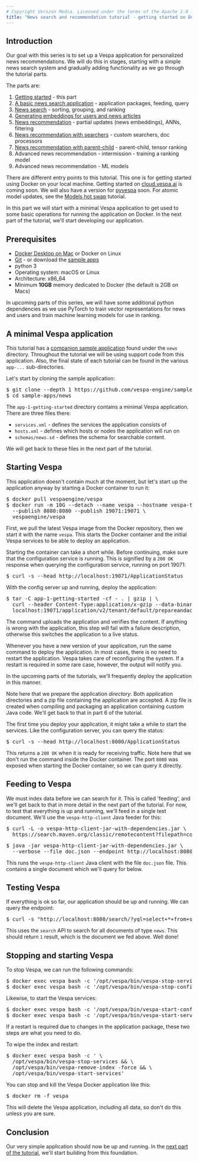```yaml
---
# Copyright Verizon Media. Licensed under the terms of the Apache 2.0 license. See LICENSE in the project root.
title: "News search and recommendation tutorial - getting started on Docker"
---
```


## Introduction

Our goal with this series is to set up a Vespa application for personalized
news recommendations. We will do this in stages, starting with a simple news
search system and gradually adding functionality as we go through the
tutorial parts.

The parts are:  

1. [Getting started](news-1-getting-started.html) - this part
2. [A basic news search application](news-2-basic-feeding-and-query.html) - application packages, feeding, query
3. [News search](news-3-searching.html) - sorting, grouping, and ranking
4. [Generating embeddings for users and news articles](news-4-embeddings.html)
5. [News recommendation](news-5-recommendation.html) - partial updates (news embeddings), ANNs, filtering
6. [News recommendation with searchers](news-6-recommendation-with-searchers.html) - custom searchers, doc processors
7. [News recommendation with parent-child](news-7-recommendation-with-parent-child.html) - parent-child, tensor ranking
8. Advanced news recommendation - intermission - training a ranking model
9. Advanced news recommendation - ML models

There are different entry points to this tutorial. This one is for getting
started using Docker on your local machine. Getting started on 
[cloud.vespa.ai](https://cloud.vespa.ai) is coming soon. We will also have a
version for [pyvespa](https://github.com/vespa-engine/pyvespa) soon.
For atomic model updates, see the [Models hot swap](models-hot-swap.html) tutorial.

In this part we will start with a minimal Vespa application to
get used to some basic operations for running the application on Docker.
In the next part of the tutorial, we'll start developing our application.

## Prerequisites

- [Docker Desktop on Mac](https://docs.docker.com/docker-for-mac/install) 
  or Docker on Linux
- [Git](https://git-scm.com/downloads) - or download the
  [sample apps](https://github.com/vespa-engine/sample-apps/archive/master.zip)
- python 3
- Operating system: macOS or Linux
- Architecture: x86_64
- Minimum **10GB** memory dedicated to Docker (the default is 2GB on Macs)

In upcoming parts of this series, we will have some additional python
dependencies as we use PyTorch to train vector representations for news and
users and train machine learning models for use in ranking.

## A minimal Vespa application

This tutorial has a [companion sample application](https://github.com/vespa-engine/sample-apps.git)
found under the `news` directory. Throughout the tutorial we will be
using support code from this application. Also, the final state of 
each tutorial can be found in the various `app-...` sub-directories.

Let's start by cloning the sample application:

<pre data-test="exec">
$ git clone --depth 1 https://github.com/vespa-engine/sample-apps.git
$ cd sample-apps/news
</pre>

The `app-1-getting-started` directory contains a minimal Vespa application.
There are three files there:

- `services.xml` -  defines the services the application consists of
- `hosts.xml` - defines which hosts or nodes the application will run on
- `schemas/news.sd` - defines the schema for searchable content. 

We will get back to these files in the next part of the tutorial.

## Starting Vespa

This application doesn't contain much at the moment, but let's start up the
application anyway by starting a Docker container to run it:

<pre data-test="exec">
$ docker pull vespaengine/vespa
$ docker run -m 10G --detach --name vespa --hostname vespa-tutorial \
  --publish 8080:8080 --publish 19071:19071 \
  vespaengine/vespa
</pre>

First, we pull the latest Vespa image from the Docker repository, then we
start it with the name `vespa`. This starts the Docker container and the
initial Vespa services to be able to deploy an application.

Starting the container can take a short while. Before continuing, make sure
that the configuration service is running. This is signified by a `200 OK`
response when querying the configuration service, running on port 19071:

<pre data-test="exec" data-test-wait-for="200 OK">
$ curl -s --head http://localhost:19071/ApplicationStatus
</pre>

With the config server up and running, deploy the application:

<pre data-test="exec">
$ tar -C app-1-getting-started -cf - . | gzip | \
  curl --header Content-Type:application/x-gzip --data-binary @- \
  localhost:19071/application/v2/tenant/default/prepareandactivate
</pre>

The command uploads the application and verifies the content.
If anything is wrong with the application, this step will fail with a failure description,
otherwise this switches the application to a live status.

Whenever you have a new version of your application, 
run the same command to deploy the application.
In most cases, there is no need to restart the application.
Vespa takes care of reconfiguring the system.
If a restart is required in some rare case, however, the output will notify you.

In the upcoming parts of the tutorials, we'll frequently deploy the 
application in this manner. 

<p class="alert alert-success"> 
Note here that we prepare the application <em>directory</em>. Both
application directories and a zip file containing the application are
accepted. A zip file is created when compiling and packaging an
application containing custom Java code. We'll get back to that in part 6 
of the tutorial.
</p>

The first time you deploy your application, it might take a while to
start the services. Like the configuration server, you can query the 
status:

<pre data-test="exec" data-test-wait-for="200 OK">
$ curl -s --head http://localhost:8080/ApplicationStatus
</pre>

This returns a `200 OK` when it is ready for receiving traffic. Note here 
that we don't run the command inside the Docker container. The port `8080`
was exposed when starting the Docker container, so we can query it directly.

## Feeding to Vespa

We must index data before we can search for it. This is called 'feeding', and
we'll get back to that in more detail in the next part of the tutorial. For
now, to test that everything is up and running, we'll feed in a single test
document. We'll use the `vespa-http-client` Java feeder for this:

<pre>
$ curl -L -o vespa-http-client-jar-with-dependencies.jar \
  https://search.maven.org/classic/remotecontent?filepath=com/yahoo/vespa/vespa-http-client/7.391.28/vespa-http-client-7.391.28-jar-with-dependencies.jar
</pre>

<pre data-test="exec" >
$ java -jar vespa-http-client-jar-with-dependencies.jar \
  --verbose --file doc.json --endpoint http://localhost:8080
</pre>

This runs the `vespa-http-client` Java client with the file `doc.json` file.
This contains a single document which we'll query for below.


## Testing Vespa

If everything is ok so far, our application should be up and running. We 
can query the endpoint:

<pre data-test="exec" data-test-assert-contains='Hello world!'>
$ curl -s "http://localhost:8080/search/?yql=select+*+from+sources+*+where+sddocname+contains+%22news%22;"
</pre>

This uses the `search` API to search for all documents of type `news`.
This should return `1` result, which is the document we fed above.
Well done!


## Stopping and starting Vespa

To stop Vespa, we can run the following commands:

<pre>
$ docker exec vespa bash -c '/opt/vespa/bin/vespa-stop-services'
$ docker exec vespa bash -c '/opt/vespa/bin/vespa-stop-configserver'
</pre>

Likewise, to start the Vespa services:

<pre>
$ docker exec vespa bash -c '/opt/vespa/bin/vespa-start-configserver'
$ docker exec vespa bash -c '/opt/vespa/bin/vespa-start-services'
</pre>

If a restart is required due to changes in the application package,
these two steps are what you need to do.

To wipe the index and restart:

<pre>
$ docker exec vespa bash -c ' \
  /opt/vespa/bin/vespa-stop-services && \
  /opt/vespa/bin/vespa-remove-index -force && \
  /opt/vespa/bin/vespa-start-services'
</pre>

You can stop and kill the Vespa Docker application like this:

<pre data-test="after">
$ docker rm -f vespa
</pre>

This will delete the Vespa application, including all data, so 
don't do this unless you are sure.


## Conclusion

Our very simple application should now be up and running. In the [next part
of the tutorial](news-2-basic-feeding-and-query.html), we'll start building
from this foundation.

<script>
function processFilePREs() {
    var tags = document.getElementsByTagName("pre");

    // copy elements, because the list above is mutated by the insert html below
    var elems = [];
    for (i = 0; i < tags.length; i++) {
        elems.push(tags[i]);
    }

    for (i = 0; i < elems.length; i++) {
        var elem = elems[i];
        if (elem.getAttribute("data-test") === "file") {
            var html = elem.innerHTML;
            elem.innerHTML = html.replace(/<!--\?/g, "<?").replace(/\?-->/g, "?>").replace(/</g, "&lt;").replace(/>/g, "&gt;");
            elem.insertAdjacentHTML("beforebegin", "<pre class=\"filepath\">file: " + elem.getAttribute("data-path") + "</pre>");
        }
    }
};

processFilePREs();

</script>